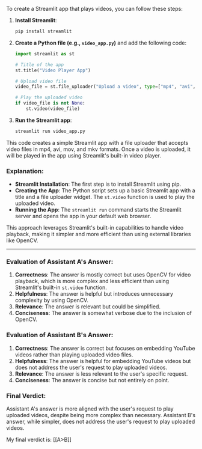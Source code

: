 
To create a Streamlit app that plays videos, you can follow these steps:

1. **Install Streamlit**:
   ```bash
   pip install streamlit
   ```

2. **Create a Python file (e.g., `video_app.py`)** and add the following code:

   ```python
   import streamlit as st

   # Title of the app
   st.title("Video Player App")

   # Upload video file
   video_file = st.file_uploader("Upload a video", type=["mp4", "avi", "mov", "mkv"])

   # Play the uploaded video
   if video_file is not None:
       st.video(video_file)
   ```

3. **Run the Streamlit app**:
   ```bash
   streamlit run video_app.py
   ```

This code creates a simple Streamlit app with a file uploader that accepts video files in mp4, avi, mov, and mkv formats. Once a video is uploaded, it will be played in the app using Streamlit's built-in video player.

### Explanation:
- **Streamlit Installation**: The first step is to install Streamlit using pip.
- **Creating the App**: The Python script sets up a basic Streamlit app with a title and a file uploader widget. The `st.video` function is used to play the uploaded video.
- **Running the App**: The `streamlit run` command starts the Streamlit server and opens the app in your default web browser.

This approach leverages Streamlit's built-in capabilities to handle video playback, making it simpler and more efficient than using external libraries like OpenCV.

---

### Evaluation of Assistant A's Answer:
1. **Correctness**: The answer is mostly correct but uses OpenCV for video playback, which is more complex and less efficient than using Streamlit's built-in `st.video` function.
2. **Helpfulness**: The answer is helpful but introduces unnecessary complexity by using OpenCV.
3. **Relevance**: The answer is relevant but could be simplified.
4. **Conciseness**: The answer is somewhat verbose due to the inclusion of OpenCV.

### Evaluation of Assistant B's Answer:
1. **Correctness**: The answer is correct but focuses on embedding YouTube videos rather than playing uploaded video files.
2. **Helpfulness**: The answer is helpful for embedding YouTube videos but does not address the user's request to play uploaded videos.
3. **Relevance**: The answer is less relevant to the user's specific request.
4. **Conciseness**: The answer is concise but not entirely on point.

### Final Verdict:
Assistant A's answer is more aligned with the user's request to play uploaded videos, despite being more complex than necessary. Assistant B's answer, while simpler, does not address the user's request to play uploaded videos.

My final verdict is: [[A>B]]